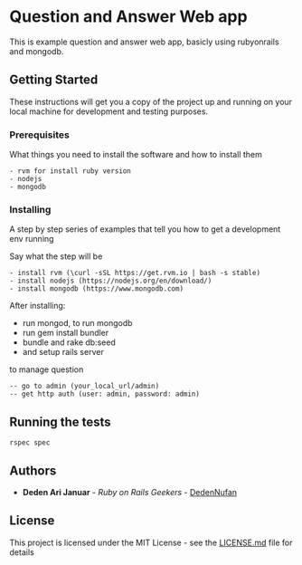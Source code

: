 # Question and Answer Web app
This is example question and answer web app, basicly using rubyonrails and mongodb.

## Getting Started

These instructions will get you a copy of the project up and running on your local machine for development and testing purposes.

### Prerequisites

What things you need to install the software and how to install them

```
- rvm for install ruby version
- nodejs
- mongodb

```

### Installing

A step by step series of examples that tell you how to get a development env running

Say what the step will be

```
- install rvm (\curl -sSL https://get.rvm.io | bash -s stable)
- install nodejs (https://nodejs.org/en/download/)
- install mongodb (https://www.mongodb.com)
```

After installing:
- run mongod, to run mongodb
- run gem install bundler
- bundle and rake db:seed
- and setup rails server

to manage question
```
-- go to admin (your_local_url/admin)
-- get http auth (user: admin, password: admin)
```

## Running the tests

```
rspec spec
```

## Authors

* **Deden Ari Januar** - *Ruby on Rails Geekers* - [DedenNufan](https://github.com/dedennufan)

## License

This project is licensed under the MIT License - see the [LICENSE.md](LICENSE.md) file for details
